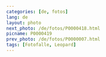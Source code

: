 ```yaml
---
categories: [de, fotos]
lang: de
layout: photo
next_photo: /de/fotos/P0000418.html
picname: P0000419
prev_photo: /de/fotos/P0000007.html
tags: [Fotofalle, Leopard]
---
```

